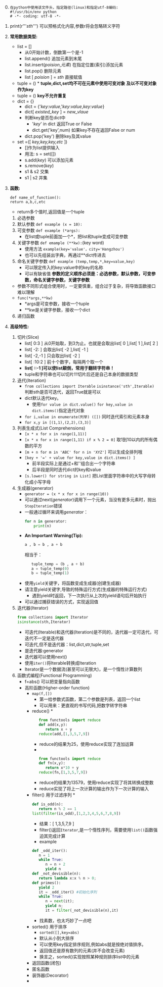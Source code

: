 0. ``` 
   在python中使用该文件头，指定路径(linux)和指定utf-8编码:
   #!/usr/bin/env python 
   # -*- coding: utf-8 -*- 
   ```

1. print(r'''*sth*''') 可以预格式化内容,参数r将会忽略转义字符
2. **常用数据类型:**
   * list = []
        * 从0开始计数，倒数第一个是-1
        * list.append() 追加元素到末尾
        * list.insert(*poision*,*元素*) 在指定位置(索引)添加元素
        * list.pop() 删除元素
        * list [ *poision* ] = *sth* 直接赋值
   * tuple = () 
        * 
**tuple,dict,set均不可在元素中使用可变对象**
**及以不可变对象作为key**
   * tuple = () 
**key不允许重复**
   * dict = {}
        * dict = {'*key*:*value*,'*key*:*value*,*key*:*value*}
        * dict[ *existed_key* ] = *new_vlaue* 
        * 判断key是否在dict中
            * '*key*' in dict 返回True or False
            * dict.get('key',num) 如果key不存在返回False or num
        * dict.pop('key') 删除key及其value
   * set =([ *key,key,key,etc* ])
        * []作为list提供输入
        * 用法: s = set([])
        * s.add(*key*) 可以添加元素
        * s.remove(*key*)
        * s1 & s2 交集
        * s1 | s2 并集
4. **函数:**
   ```
   def name_of_function(): 
   return a,b,c,etc
   ```
   * return多个值时,返回值是一个tuple
   1. 必选参数
   2. 默认参数 ```def example (x = 10):```
   3. 可变参数 ```def example (*args):```
      * 在list或tuple前面加一个*，把list和tuple变成可变参数
   4. 关键字参数 ```def emample (**kw):```(key word)
      * 使用方法 ```example(key='value'，city='Hangzhou')```
      * 也可以先组装出字典，再通过**dict传进去
   5. 命名关键字参数 ```def example (temp,temp,*,key=value,key)``` 
      * 可以限定传入的key:value中的key的名称
      * 可以有缺省值
   **参数的定义顺序必须是：必选参数，默认参数，可变参数，命名关键字参数，关键字参数**
   * 参数不同形式组合使用时，一定要慎重，组合过于复杂，将导致函数接口难以理解
   * ```func(*args,**kw)```
      * *args是可变参数，接收一个tuple
      * **kw是关键字参数，接收一个dict
   6. 递归函数
5. **高级特性:**
   1. 切片(Slice)
      * list[ 0:3 ] 从0开始取，到3为止。也就是会取出list[ 0 ],list[ 1 ],list[ 2 ]
      * list[ -2: ] 会取出list[ -2 ],list[ -1 ] 
      * list[ -2,-1 ] 只会取出list[ -2 ]
      * list[ :10:2 ] 前十个数字，每隔两个取一个
      * **list[ ::-1 ]可以使list颠倒，常用于翻转字符串！**
      * tuple和字符串也可以切片!!!切片后还是自己本身的数据类型
   2. 迭代(Iteration)
      * ```from collections import Iterable```
        ```isinstance('sth',Iterable)``` 判断sth是否可迭代，返回True就是可以
      * dict默认迭代key。
         * 使用```for value in dict.value()``` ```for key,value in dict.items()```指定迭代对象 
      * ```for i,value in enumerate(列举) ([])``` 同时迭代索引和元素本身
      * ```for x,y in [(1,1),(2,2),(3,3)]``` 
   3. 列表生成式(List Comprehensions) 
      * ```[x * x for x in range(1,11)]```
      * ```[x * x for x in range(1,11) if x % 2 = 0]``` 取1到10以内的所有偶数的平方
      * ```[m + n for m in 'ABC' for n in 'XYZ']``` 可以生成全排列哦
      * ```[key + '=' + value for key,value in dict.items() ]```
         * 前半段实际上是通过+和''组合出一个字符串
         * 后半段是同时迭代dict的key和value  
      * ```[s.lower() for string in List]``` 把List里面字符串中的大写字母转化成小写字母
   4. 生成器(generator)
      * ```generator = (x * x for x in range(10))```
      * 可以通过next(*generator*)调用下一个元素，当没有更多元素时，抛出```StopIteration```错误
      * 一般通过循环来调用*generator*：
         ```python
         for n in generator:
             print(n)
         ```
      * **An Important Warning(Tip):**
         ```python
         a , b = b , a + b
         ```
         相当于：
         ```python
            tuple_temp = (b , a + b)
            a = tuple_temp(0)
            b = tuple_temp(1)
         ```
      * 使用```yield```关键字，将函数变成生成器(创建生成器) 
      * 请注意yield关键字,导致的特殊运行方式(生成器的特殊运行方式)
         * 遇到yield时返回，下一次执行从上次的yield语句后开始执行
      * 可以通过捕获错误的方式，实现返回值 
   5. 迭代器(Iterator)
      ```python
      from collections import Iterator
      isinstance(sth,Iterator)
      ```
      * 可迭代(Iterable)和迭代器(Iteration)是不同的，迭代器一定可迭代，可迭代不一定是迭代器
      * 可迭代,但不是迭代器：list,dict,str,tuple,set
      * 是迭代器:generator
      * 迭代器可以使用next()
      * 使用```iter()```将Iterable转换成Iteration
      * Iterator是一个数据流(甚至可以无限大)，是一个惰性计算数列
   6. 函数式编程(Functional Programming)
      * f=abs() 可以把变量指向函数
      * 高阶函数(Higher-order function)
         * ```map(f,[])```
            * 第一给参数式函数，第二个参数是列表，返回一个list
            * 可以用来：更直观的书写代码,把数字转字符串 
         * reduce()
            * 
            ```python
               from functools import reduce
               def add(x,y):
                  return x + y
               reduce(add,[1,3,5,7,9])
            ```
            * reduce的结果为25，使用reduce实现了连加运算
            * 
            ```python
               from functools import reduce
               def fn(x,y):
                  return x*10 + y
               reduce(fn,[1,3,5,7,9])
            ```
            * reduce的结果为13579，使用reduce实现了将其转换成整数
            * reduce实现了将上一次计算的输出作为下一次计算的输入
         * filter() 用于过滤序列 
            * 
            ```python
            def is_odd(n):
               return n % 2 == 1
            list(filter(is_odd),[1,2,3,4,5,6,7,8,9])
            ``` 
            * 结果：[ 1,3,5,7,9 ]
            * filter()返回```Iterator```,是一个惰性序列，需要使用```list()```函数强迫其完成计算
            * example
            ```python
            def _odd_iter():
               n = 1
               while True:
                  n = n + 2
                  yield n
            def _not_devisible(n):
               return lambda x:x % n > 0;
            def primes():
               yield 2
               it = _odd_iter() #初始化序列
               while True:
                  n = next(it);
                  yield n;
                  it = filter(_not_devisible(n),it)
            ```
            * 找素数，也太巧妙了一点吧
         * sorted() 用于排序
            *  ```sorted([],key=abs)```
            * 默认从小到大排序
            *  可以使用key指定排序规则,例如abs就是按绝对值排序。
            *  返回值还是原有数列的元素(并不会改变元素)
            *  换言之，sorted()实现按照某种规则排序list中的元素
         * 返回函数(闭包)
         * 匿名函数
         * 装饰器(Decorator)
         * 
